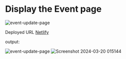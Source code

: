 # Display the Event page

![event-update-page](https://github.com/Meenajayaraj/task-8-event/assets/154115927/8ca3e37a-8f74-48da-8a67-51b956796321)

Deployed URL [Netlify]()

output:

![event-update-page](https://github.com/Meenajayaraj/task-8-event/assets/154115927/8ca3e37a-8f74-48da-8a67-51b956796321)
![Screenshot 2024-03-20 015144](https://github.com/Meenajayaraj/task-8-event/assets/154115927/28875418-e28d-44bc-86af-44e6a74d13c0)



